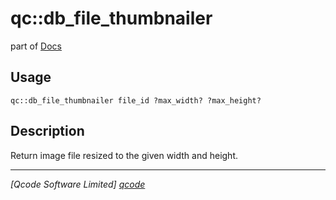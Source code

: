 qc::db_file_thumbnailer
=======================

part of [Docs](.)

Usage
-----
`qc::db_file_thumbnailer file_id ?max_width? ?max_height?`

Description
-----------
Return image file resized to the given width and height.

----------------------------------
*[Qcode Software Limited] [qcode]*

[qcode]: http://www.qcode.co.uk "Qcode Software"